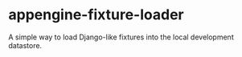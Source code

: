 appengine-fixture-loader
========================

A simple way to load Django-like fixtures into the local development datastore.

